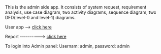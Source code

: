 This is the admin side app. It consists of system request, requirement analysis, use case diagram, two activity diagrams, sequence diagram, two DFD(level-0 and level-1) diagrams.

User app --> [click here](https://github.com/chistia007/Health-Care-Center)

Report ----------> [click here](https://drive.google.com/file/d/1c-Ib265O2qqCj8bKVTJPL7Zkw8dOYopj/view?usp=sharing)

To login into Admin panel:
Usernam: admin,
password: admin


